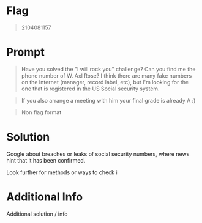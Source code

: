 # Flag

> 2104081157

# Prompt

> Have you solved the "I will rock you" challenge? Can you find me the phone number of W. Axl Rose? I think there are many fake numbers on the Internet (manager, record label, etc), but I'm looking for the one that is registered in the US Social security system.

>If you also arrange a meeting with him your final grade is already A :)

>Non flag format

# Solution

Google about breaches or leaks of social security numbers, where news hint that it has been confirmed.

Look further for methods or ways to check i

# Additional Info

Additional solution / info